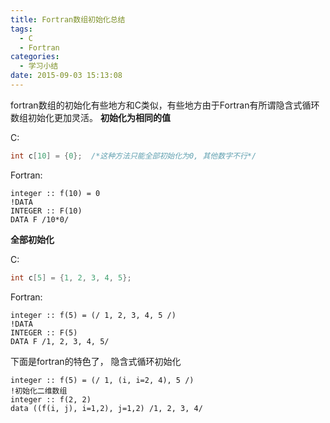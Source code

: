 ```yaml
---
title: Fortran数组初始化总结
tags:
  - C
  - Fortran
categories:
  - 学习小结
date: 2015-09-03 15:13:08
---
```


fortran数组的初始化有些地方和C类似，有些地方由于Fortran有所谓隐含式循环数组初始化更加灵活。
**初始化为相同的值**

C:
``` C
int c[10] = {0};  /*这种方法只能全部初始化为0, 其他数字不行*/
```
Fortran:
``` Fortran
integer :: f(10) = 0
!DATA
INTEGER :: F(10)
DATA F /10*0/
```

<!-- more -->

**全部初始化**

C:
``` C
int c[5] = {1, 2, 3, 4, 5};
```
Fortran:
``` Fortran
integer :: f(5) = (/ 1, 2, 3, 4, 5 /)
!DATA
INTEGER :: F(5)
DATA F /1, 2, 3, 4, 5/
```

下面是fortran的特色了，
隐含式循环初始化

``` Fortran
integer :: f(5) = (/ 1, (i, i=2, 4), 5 /)
!初始化二维数组
integer :: f(2, 2)
data ((f(i, j), i=1,2), j=1,2) /1, 2, 3, 4/
```
